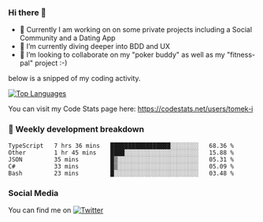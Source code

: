 ### Hi there 👋


- 🔭 Currently I am working on on some private projects including a Social Community and a Dating App
- 🌱 I’m currently diving deeper into BDD and UX
- 👯 I’m looking to collaborate on my "poker buddy" as well as my "fitness-pal" project :-)

below is a snipped of my coding activity.
<!--
**tomek-i/tomek-i** is a ✨ _special_ ✨ repository because its `README.md` (this file) appears on your GitHub profile.

Here are some ideas to get you started:

- 🔭 I’m currently working on ...
- 🌱 I’m currently learning ...
- 👯 I’m looking to collaborate on ...
- 🤔 I’m looking for help with ...
- 💬 Ask me about ...
- 📫 How to reach me: ...
- 😄 Pronouns: ...
- ⚡ Fun fact: ...
-->
[![Top Languages](https://github-readme-stats.vercel.app/api/top-langs/?username=tomek-i&layout=compact)](https://github.com/tomek-i)

You can visit my Code Stats page here: https://codestats.net/users/tomek-i

### 💬 Weekly development breakdown
<!--START_SECTION:waka-->
```text
TypeScript   7 hrs 36 mins   █████████████████░░░░░░░░   68.36 % 
Other        1 hr 45 mins    ████░░░░░░░░░░░░░░░░░░░░░   15.88 % 
JSON         35 mins         █▒░░░░░░░░░░░░░░░░░░░░░░░   05.31 % 
C#           33 mins         █▒░░░░░░░░░░░░░░░░░░░░░░░   05.09 % 
Bash         23 mins         █░░░░░░░░░░░░░░░░░░░░░░░░   03.48 % 
```
<!--END_SECTION:waka-->

<!-- Actual text -->

### Social Media
You can find me on [![Twitter][1.2]][1]

<!-- Icons -->

[1.2]: http://i.imgur.com/wWzX9uB.png 


<!-- Links to your social media accounts -->

[1]: https://twitter.com/tomek_i
